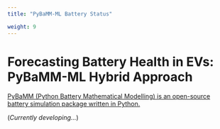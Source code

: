 ```yaml
---
title: "PyBaMM-ML Battery Status"

weight: 9
---
```

# Forecasting Battery Health in EVs: PyBaMM-ML Hybrid Approach

[PyBaMM (Python Battery Mathematical Modelling) is an open-source battery simulation package written in Python.](https://pybamm.org/)

(*Currently developing...*)